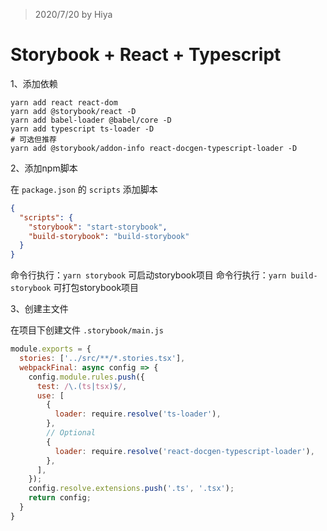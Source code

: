 > 2020/7/20 by Hiya

# Storybook + React + Typescript

1、添加依赖

```
yarn add react react-dom
yarn add @storybook/react -D
yarn add babel-loader @babel/core -D
yarn add typescript ts-loader -D
# 可选但推荐
yarn add @storybook/addon-info react-docgen-typescript-loader -D
```

2、添加npm脚本

在 `package.json` 的 `scripts` 添加脚本

```json
{
  "scripts": {
    "storybook": "start-storybook",
    "build-storybook": "build-storybook"
  }
}
```

命令行执行：`yarn storybook` 可启动storybook项目
命令行执行：`yarn build-storybook` 可打包storybook项目

3、创建主文件

在项目下创建文件 `.storybook/main.js`

```js
module.exports = {
  stories: ['../src/**/*.stories.tsx'],
  webpackFinal: async config => {
    config.module.rules.push({
      test: /\.(ts|tsx)$/,
      use: [
        {
          loader: require.resolve('ts-loader'),
        },
        // Optional
        {
          loader: require.resolve('react-docgen-typescript-loader'),
        },
      ],
    });
    config.resolve.extensions.push('.ts', '.tsx');
    return config;
  }
}
```
